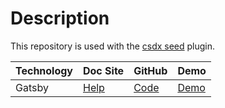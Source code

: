 # Description
This repository is used with the  [csdx seed](https://github.com/Contentstack-Solutions/contentstack-cli-seed) plugin.

Technology | Doc Site | GitHub | Demo
------------- | ------------- | ------------- | -------------
Gatsby | [Help](https://www.contentstack.com/docs/developers/sample-apps/build-a-sample-website-using-gatsby-and-contentstack/) | [Code](https://github.com/contentstack/gatsby-contentstack-demo) | [Demo](https://xenodochial-hodgkin-8a267e.netlify.app/)
